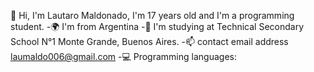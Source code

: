 
🙋 Hi, I'm Lautaro Maldonado, I'm 17 years old and I'm a programming student.
-🌍 I'm from Argentina
-📝 I'm studying at Technical Secondary School N°1 Monte Grande, Buenos Aires.
-📫 contact email address laumaldo006@gmail.com
-💻 Programming languages:
